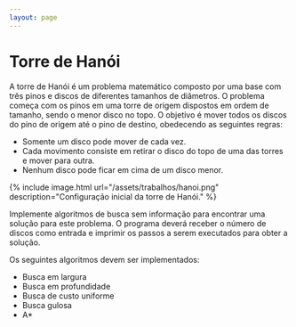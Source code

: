 ```yaml
---
layout: page
---
```


# Torre de Hanói

A torre de Hanói é um problema matemático composto por uma base com três pinos e discos de diferentes tamanhos de diâmetros. O problema começa com os pinos em uma torre de origem dispostos em ordem de tamanho, sendo o menor disco no topo. O objetivo é mover todos os discos do pino de origem até o pino de destino, obedecendo as seguintes regras:

- Somente um disco pode mover de cada vez.
- Cada movimento consiste em retirar o disco do topo de uma das torres e mover para outra.
- Nenhum disco pode ficar em cima de um disco menor.

{% include image.html url="/assets/trabalhos/hanoi.png" description="Configuração inicial da torre de Hanói." %}

Implemente algoritmos de busca sem informação para encontrar uma solução para este problema. O programa deverá receber o número de discos como entrada e imprimir os passos a serem executados para obter a solução.

Os seguintes algoritmos devem ser implementados:

- Busca em largura
- Busca em profundidade
- Busca de custo uniforme
- Busca gulosa
- A*

